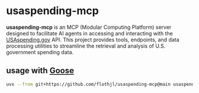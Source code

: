 # usaspending-mcp

**usaspending-mcp** is an MCP (Modular Computing Platform) server designed
to facilitate AI agents in accessing and interacting with the
[USAspending.gov](https://www.usaspending.gov/) API. This project provides tools,
endpoints, and data processing utilities to streamline the retrieval
and analysis of U.S. government spending data.

## usage with [Goose](https://github.com/block/goose)

```bash
uvx --from git+https://github.com/flothjl/usaspending-mcp@main usaspending-mcp
```
